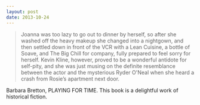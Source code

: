 ```yaml
---
layout: post
date: 2013-10-24
---
```


>Joanna was too lazy to go out to dinner by herself, so after she washed off the heavy makeup she changed into a nightgown, and then settled down in front of the VCR with a Lean Cuisine, a bottle of Soave, and The Big Chill for company, fully prepared to feel sorry for herself.
Kevin Kline, however, proved to be a wonderful antidote for self-pity, and she was just musing on the definite resemblance between the actor and the mysterious Ryder O'Neal when she heard a crash from Rosie’s apartment next door.

Barbara Bretton, PLAYING FOR TIME. This book is a delightful work of historical fiction. 
